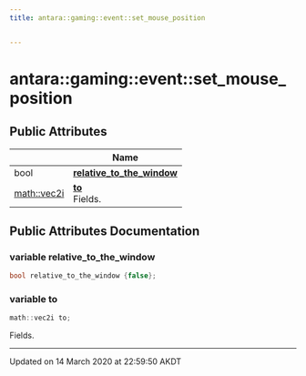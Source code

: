 ```yaml
---
title: antara::gaming::event::set_mouse_position


---
```


# antara::gaming::event::set_mouse_position

















## Public Attributes

|                | Name           |
| -------------- | -------------- |
| bool | **[relative_to_the_window](Classes/structantara_1_1gaming_1_1event_1_1set__mouse__position.md#variable-relative_to_the_window)**  |
| [math::vec2i](Classes/classantara_1_1gaming_1_1math_1_1basic__vector.md) | **[to](Classes/structantara_1_1gaming_1_1event_1_1set__mouse__position.md#variable-to)** <br>Fields.  |












## Public Attributes Documentation

### variable relative_to_the_window

```cpp
bool relative_to_the_window {false};
```




























### variable to

```cpp
math::vec2i to;
```

Fields. 































-------------------------------

Updated on 14 March 2020 at 22:59:50 AKDT